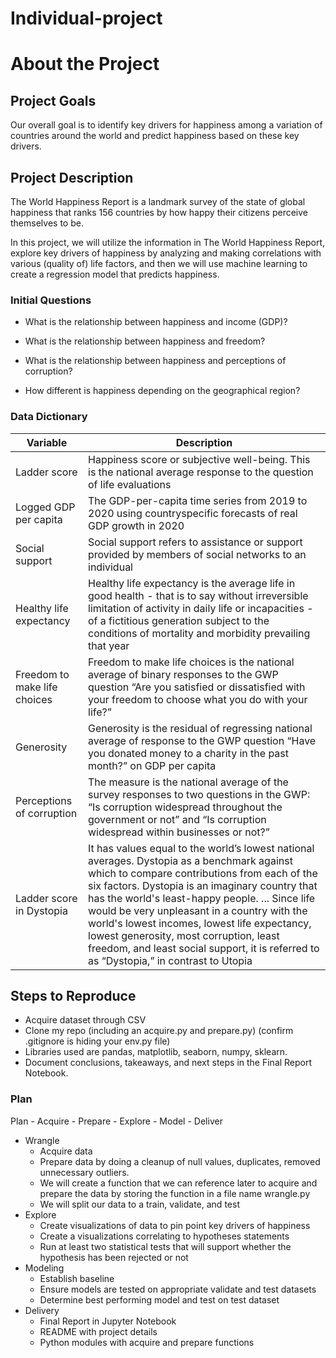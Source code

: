 # Individual-project
# About the Project

## Project Goals

Our overall goal is to identify key drivers for happiness among a variation of countries around the world and predict happiness based on these key drivers.


## Project Description

The World Happiness Report is a landmark survey of the state of global happiness that ranks 156 countries by how happy their citizens perceive themselves to be.

In this project, we will utilize the information in The World Happiness Report, explore key drivers of happiness by analyzing and making correlations with various (quality of) life factors, and then we will use machine learning to create a regression model that predicts happiness.


### Initial Questions

- What is the relationship between happiness and income (GDP)?

- What is the relationship between happiness and freedom?
    
- What is the relationship between happiness and perceptions of corruption?

- How different is happiness depending on the geographical region?



### Data Dictionary

| Variable            |     Description  |     
| ----------------    | ------------------ |
|Ladder score          | Happiness score or subjective well-being. This is the national average response to the question of life evaluations |
|Logged GDP per capita         | The GDP-per-capita time series from 2019 to 2020 using countryspecific forecasts of real GDP growth in 2020 |
|Social support             | Social support refers to assistance or support provided by members of social networks to an individual |
|Healthy life expectancy          | Healthy life expectancy is the average life in good health - that is to say without irreversible limitation of activity in daily life or incapacities - of a fictitious generation subject to the conditions of mortality and morbidity prevailing that year |
|Freedom to make life choices   | Freedom to make life choices is the national average of binary responses to the GWP question “Are you satisfied or dissatisfied with your freedom to choose what you do with your life?” |
|Generosity | Generosity is the residual of regressing national average of response to the GWP question “Have you donated money to a charity in the past month?” on GDP per capita |
|Perceptions of corruption           | The measure is the national average of the survey responses to two questions in the GWP: “Is corruption widespread throughout the government or not” and “Is corruption widespread within businesses or not?”  |
|Ladder score in Dystopia                 | It has values equal to the world’s lowest national averages. Dystopia as a benchmark against which to compare contributions from each of the six factors. Dystopia is an imaginary country that has the world's least-happy people. ... Since life would be very unpleasant in a country with the world's lowest incomes, lowest life expectancy, lowest generosity, most corruption, least freedom, and least social support, it is referred to as “Dystopia,” in contrast to Utopia |



## Steps to Reproduce

- Acquire dataset through CSV
- Clone my repo (including an acquire.py and prepare.py) (confirm .gitignore is hiding your env.py file)
- Libraries used are pandas, matplotlib, seaborn, numpy, sklearn.
- Document conclusions, takeaways, and next steps in the Final Report Notebook.

### Plan

Plan - Acquire - Prepare - Explore - Model - Deliver

- Wrangle
    - Acquire data
    - Prepare data by doing a cleanup of null values, duplicates, removed unnecessary outliers.
    - We will create a function that we can reference later to acquire and prepare the data by storing the function in a file name wrangle.py
    - We will split our data to a train, validate, and test
- Explore
    - Create visualizations of data to pin point key drivers of happiness
    - Create a visualizations correlating to hypotheses statements
    - Run at least two statistical tests that will support whether the hypothesis has been rejected or not
- Modeling
    - Establish baseline
    - Ensure models are tested on appropriate validate and test datasets
    - Determine best performing model and test on test dataset
- Delivery
    - Final Report in Jupyter Notebook
    - README with project details
    - Python modules with acquire and prepare functions